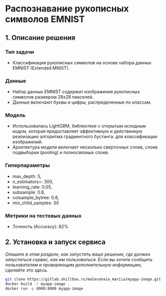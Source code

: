 # Распознавание рукописных символов EMNIST

## 1. Описание решения
### Тип задачи
- Классификация рукописных символов на основе набора данных EMNIST (Extended MNIST).

### Данные
- Набор данных EMNIST содержит изображения рукописных символов размером 28x28 пикселей.
- Данные включают буквы и цифры, распределенные по классам.

### Модель
- Использовалась LightGBM, библиотеке с открытым исходным кодом, которая предоставляет эффективную и действенную реализацию алгоритма градиентного бустинга. для классификации изображений.
- Архитектура модели включает несколько сверточных слоев, слоев подвыборки (pooling) и полносвязных слоев.

### Гиперпараметры
- max_depth: 5,
- n_estimators=: 300,
- learning_rate: 0.05,
- subsample: 0.8,
- colsample_bytree: 0.8,
- min_child_samples: 30


### Метрики на тестовых данных
- Точность (Accuracy): 82%


## 2. Установка и запуск сервиса

_Опишите в этом разделе, как запустить ваше решение, где должен запуститься сервис, как им пользоваться. Если вы хотите сообщить пользователям и проверяющим дополнительную информацию, сделайте это здесь._

```bash
git clone https://gitlab.skillbox.ru/malevanaia_mariia/myapp-image.git
docker build -t myapp-image .
docker run -p 8000:8000 myapp-image
```
